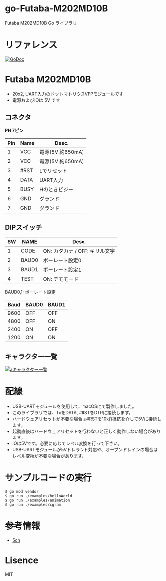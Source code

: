 # go-Futaba-M202MD10B

Futaba M202MD10B Go ライブラリ

# リファレンス

[![GoDoc](https://godoc.org/github.com/mamemomonga/go-Futaba-M202MD10B?status.svg)](https://godoc.org/github.com/mamemomonga/go-Futaba-M202MD10B)

# Futaba M202MD10B

* 20x2, UART入力のドットマトリクスVFPモジュールです
* 電源およびIOは 5V です

## コネクタ

**PH 7ピン**

Pin | Name | Desc.
---|---|---
1 | VCC | 電源(5V 約650mA)
2 | VCC | 電源(5V 約650mA)
3 | #RST | Lでリセット
4 | DATA | UART入力
5 | BUSY | Hのときビジー
6 | GND | グランド
7 | GND | グランド

## DIPスイッチ

SW | NAME | Desc.
---|---|---
1 | CODE | ON: カタカナ / OFF: キリル文字
2 | BAUD0 | ボーレート設定0
3 | BAUD1 | ボーレート設定1
4 | TEST | ON: デモモード

BAUD0,1: ボーレート設定

Baud | BAUD0 | BAUD1
---|---|---
9600 | OFF | OFF
4800 | OFF | ON
2400 | ON | OFF
1200 | ON | ON

## キャラクター一覧

[![aキャラクター一覧](http://img.youtube.com/vi/s-9mbCNlsLk/0.jpg)](https://www.youtube.com/watch?v=s-9mbCNlsLk)

# 配線

* USB-UARTモジュールを使用して、macOSにて製作しました。
* このライブラリでは、TxをDATA, #RSTをDTRに接続します。
* ハードウェアリセットが不要な場合は#RSTを10kΩ抵抗を介して5Vに接続します。
* 起動直後はハードウェアリセットを行わないと正しく動作しない場合があります。
* IOは5Vです。必要に応じてレベル変換を行って下さい。
* USB-UARTモジュールが5Vトレラント対応や、オープンドレインの場合はレベル変換が不要な場合があります。

# サンプルコードの実行

	$ go mod vendor
	$ go run ./examples/helloWorld
	$ go run ./examples/animation
	$ go run ./examples/cgram

# 参考情報

* [5ch](https://rio2016.5ch.net/test/read.cgi/denki/1640165380/107)

# Lisence

MIT
